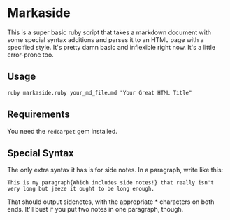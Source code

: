 Markaside
=========

This is a super basic ruby script that takes a markdown document with some special syntax additions and parses it to an HTML page with a specified style. It's pretty damn basic and inflexible right now. It's a little error-prone too.

Usage
-----

	ruby markaside.ruby your_md_file.md "Your Great HTML Title"

Requirements
------------

You need the `redcarpet` gem installed.

Special Syntax
--------------

The only extra syntax it has is for side notes. In a paragraph, write like this:

	This is my paragraph{Which includes side notes!} that really isn't very long but jeeze it ought to be long enough.

That should output sidenotes, with the appropriate \* characters on both ends. It'll bust if you put two notes in one paragraph, though.